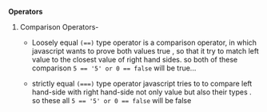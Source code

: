 **Operators**

1. Comparison Operators-
    - Loosely equal `(==)` type operator  is a comparison operator, in which javascript wants to prove both values true , so that it try to match left value to the closest value of right hand sides. so both of these comparison `5 == '5' or 0 == false` will be true...
  
    - strictly equal `(===)` type operator javascript tries to to compare left hand-side with right hand-side not only value but also their types . so these all `5 == '5' or 0 == false` will be false